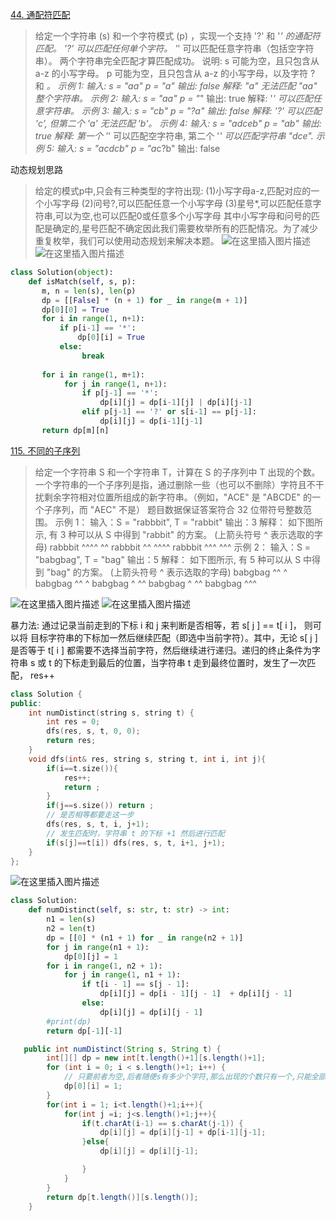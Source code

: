 [44. 通配符匹配](https://leetcode-cn.com/problems/wildcard-matching/)

> 给定一个字符串 (s) 和一个字符模式 (p) ，实现一个支持 '?' 和 '*' 的通配符匹配。
'?' 可以匹配任何单个字符。
'*' 可以匹配任意字符串（包括空字符串）。
两个字符串完全匹配才算匹配成功。
说明:
s 可能为空，且只包含从 a-z 的小写字母。
p 可能为空，且只包含从 a-z 的小写字母，以及字符 ? 和 *。
示例 1:
输入:
s = "aa"
p = "a"
输出: false
解释: "a" 无法匹配 "aa" 整个字符串。
示例 2:
输入:
s = "aa"
p = "*"
输出: true
解释: '*' 可以匹配任意字符串。
示例 3:
输入:
s = "cb"
p = "?a"
输出: false
解释: '?' 可以匹配 'c', 但第二个 'a' 无法匹配 'b'。
示例 4:
输入:
s = "adceb"
p = "*a*b"
输出: true
解释: 第一个 '*' 可以匹配空字符串, 第二个 '*' 可以匹配字符串 "dce".
示例 5:
输入:
s = "acdcb"
p = "a*c?b"
输出: false

动态规划思路

> 给定的模式p中,只会有三种类型的字符出现:
> (1)小写字母a-z,匹配对应的一个小写字母
> (2)问号?,可以匹配任意一个小写字母
> (3)星号*,可以匹配任意字符串,可以为空,也可以匹配0或任意多个小写字母
其中小写字母和问号的匹配是确定的,星号匹配不确定因此我们需要枚举所有的匹配情况。为了减少重复枚举，我们可以使用动态规划来解决本题。
![在这里插入图片描述](https://img-blog.csdnimg.cn/20200808103005452.png?x-oss-process=image/watermark,type_ZmFuZ3poZW5naGVpdGk,shadow_10,text_aHR0cHM6Ly9ibG9nLmNzZG4ubmV0L3UwMTI1ODE3NjA=,size_16,color_FFFFFF,t_70)
![在这里插入图片描述](https://img-blog.csdnimg.cn/20200808103746177.png?x-oss-process=image/watermark,type_ZmFuZ3poZW5naGVpdGk,shadow_10,text_aHR0cHM6Ly9ibG9nLmNzZG4ubmV0L3UwMTI1ODE3NjA=,size_16,color_FFFFFF,t_70)

```python
class Solution(object):
    def isMatch(self, s, p):
       m, n = len(s), len(p)
       dp = [[False] * (n + 1) for _ in range(m + 1)]
       dp[0][0] = True
       for i in range(1, n+1):
           if p[i-1] == '*':
               dp[0][i] = True
           else:
                break
        
       for i in range(1, m+1):
            for j in range(1, n+1):
                if p[j-1] == '*':
                    dp[i][j] = dp[i-1][j] | dp[i][j-1]
                elif p[j-1] == '?' or s[i-1] == p[j-1]:
                    dp[i][j] = dp[i-1][j-1]
       return dp[m][n]
```
[115. 不同的子序列](https://leetcode-cn.com/problems/distinct-subsequences/)

> 给定一个字符串 S 和一个字符串 T，计算在 S 的子序列中 T 出现的个数。
一个字符串的一个子序列是指，通过删除一些（也可以不删除）字符且不干扰剩余字符相对位置所组成的新字符串。（例如，"ACE" 是 "ABCDE" 的一个子序列，而 "AEC" 不是）
题目数据保证答案符合 32 位带符号整数范围。
示例 1：
输入：S = "rabbbit", T = "rabbit"
输出：3
解释：
如下图所示, 有 3 种可以从 S 中得到 "rabbit" 的方案。
(上箭头符号 ^ 表示选取的字母)
rabbbit
^^^^ ^^
rabbbit
^^  ^^^^
rabbbit
^^^  ^^^
示例 2：
输入：S = "babgbag", T = "bag"
输出：5
解释：
如下图所示, 有 5 种可以从 S 中得到 "bag" 的方案。 
(上箭头符号 ^ 表示选取的字母)
babgbag
^^  ^
babgbag
^^        ^
babgbag
^        ^^
babgbag
 	^     ^^
babgbag
   		 ^^^

![在这里插入图片描述](https://img-blog.csdnimg.cn/20200808112127930.png?x-oss-process=image/watermark,type_ZmFuZ3poZW5naGVpdGk,shadow_10,text_aHR0cHM6Ly9ibG9nLmNzZG4ubmV0L3UwMTI1ODE3NjA=,size_16,color_FFFFFF,t_70)
![在这里插入图片描述](https://img-blog.csdnimg.cn/20200808114208275.png?x-oss-process=image/watermark,type_ZmFuZ3poZW5naGVpdGk,shadow_10,text_aHR0cHM6Ly9ibG9nLmNzZG4ubmV0L3UwMTI1ODE3NjA=,size_16,color_FFFFFF,t_70)

暴力法:
通过记录当前走到的下标 i 和 j 来判断是否相等，若 s[ j ] == t[ i ]， 则可以将 目标字符串的下标加一然后继续匹配（即选中当前字符）。其中，无论 s[ j ] 是否等于 t[ i ] 都需要不选择当前字符，然后继续进行递归。递归的终止条件为字符串  s 或  t  的下标走到最后的位置，当字符串 t 走到最终位置时，发生了一次匹配， res++ 


```cpp
class Solution {
public:
    int numDistinct(string s, string t) {
        int res = 0;
        dfs(res, s, t, 0, 0);
        return res;
    }
    void dfs(int& res, string s, string t, int i, int j){
        if(i==t.size()){
            res++;
            return ;
        }
        if(j==s.size()) return ;
        // 是否相等都要走这一步
        dfs(res, s, t, i, j+1);
        // 发生匹配时，字符串 t 的下标 +1 然后进行匹配
        if(s[j]==t[i]) dfs(res, s, t, i+1, j+1);
    }
};

```
![在这里插入图片描述](https://img-blog.csdnimg.cn/20200808115454806.png?x-oss-process=image/watermark,type_ZmFuZ3poZW5naGVpdGk,shadow_10,text_aHR0cHM6Ly9ibG9nLmNzZG4ubmV0L3UwMTI1ODE3NjA=,size_16,color_FFFFFF,t_70)
```python
class Solution:
    def numDistinct(self, s: str, t: str) -> int:
        n1 = len(s)
        n2 = len(t)
        dp = [[0] * (n1 + 1) for _ in range(n2 + 1)]
        for j in range(n1 + 1):
            dp[0][j] = 1
        for i in range(1, n2 + 1):
            for j in range(1, n1 + 1):
                if t[i - 1] == s[j - 1]:
                    dp[i][j] = dp[i - 1][j - 1]  + dp[i][j - 1]
                else:
                    dp[i][j] = dp[i][j - 1]
        #print(dp)
        return dp[-1][-1]


```

```java
   public int numDistinct(String s, String t) {
        int[][] dp = new int[t.length()+1][s.length()+1];
        for (int i = 0; i < s.length()+1; i++) {
            // 只要前者为空,后者随便s有多少个字符,那么出现的个数只有一个,只能全部删除变为空串
            dp[0][i] = 1;
        }
        for(int i = 1; i<t.length()+1;i++){
            for(int j =i; j<s.length()+1;j++){
                if(t.charAt(i-1) == s.charAt(j-1)) {
                    dp[i][j] = dp[i][j-1] + dp[i-1][j-1];
                }else{
                    dp[i][j] = dp[i][j-1];

                }
            }
        }
        return dp[t.length()][s.length()];
    }
```
